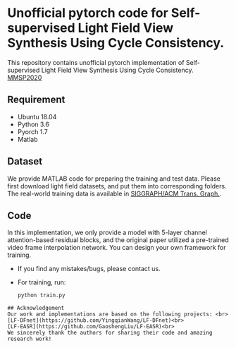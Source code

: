 # Unofficial pytorch code for Self-supervised Light Field View Synthesis Using Cycle Consistency.

This repository contains unofficial pytorch implementation of Self-supervised Light Field View Synthesis Using Cycle Consistency. [MMSP2020](https://ieeexplore.ieee.org/document/9287105)

## Requirement
* Ubuntu 18.04
* Python 3.6
* Pyorch 1.7
* Matlab

## Dataset
We provide MATLAB code for preparing the training and test data. Please first download light field datasets, and put them into corresponding folders. The real-world training data is available in [SIGGRAPH/ACM Trans. Graph.](https://cseweb.ucsd.edu/~viscomp/projects/LF/papers/SIGASIA16/).

## Code
In this implementation, we only provide a model with 5-layer channel attention-based residual blocks, and the original paper utilized a pre-trained video frame interpolation network. You can design your own framework for training.

* If you find any mistakes/bugs, please contact us.

* For training, run:
  ```python
  python train.py

```
## Acknowledgement
Our work and implementations are based on the following projects: <br> 
[LF-DFnet](https://github.com/YingqianWang/LF-DFnet)<br> 
[LF-EASR](https://github.com/GaoshengLiu/LF-EASR)<br> 
We sincerely thank the authors for sharing their code and amazing research work!
